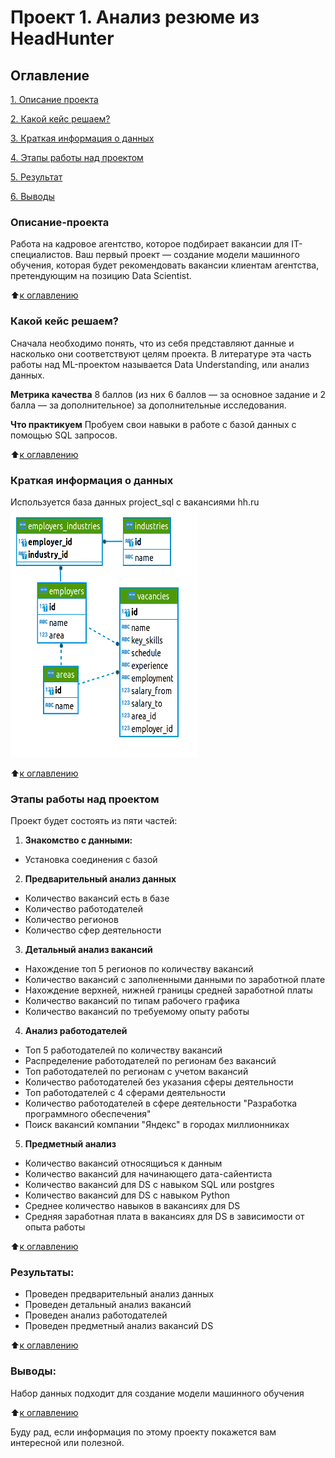 # Проект 1. Анализ резюме из HeadHunter

## Оглавление

[1. Описание проекта](README.md#Описание-проекта)

[2. Какой кейс решаем?](README.md#Какой-кейс-решаем?)

[3. Краткая информация о данных](README.md#Краткая-информация-о-данных)

[4. Этапы работы над проектом](README.md#этапы-работы-над-проектом)

[5. Результат](README.md#Результат)    

[6. Выводы](README.md#Выводы) 



### Описание-проекта

Работа на кадровое агентство, которое подбирает вакансии для IT-специалистов. Ваш первый проект — создание модели машинного обучения, которая будет рекомендовать вакансии клиентам агентства, претендующим на позицию Data Scientist.

:arrow_up:[к оглавлению](README.md#Оглавление)

### Какой кейс решаем?
Сначала необходимо понять, что из себя представляют данные и насколько они соответствуют целям проекта. В литературе эта часть работы над ML-проектом называется Data Understanding, или анализ данных.

**Метрика качества**
8 баллов (из них 6 баллов — за основное задание и 2 балла — за дополнительное) за дополнительные исследования.

**Что практикуем**
Пробуем свои навыки в работе с базой данных с помощью SQL запросов.

:arrow_up:[к оглавлению](README.md#Оглавление)

### Краткая информация о данных

Используется база данных project_sql с вакансиями hh.ru
<img src="./data/data_sсhema.png" width="300" height="400">
   
 
:arrow_up:[к оглавлению](README.md#Оглавление)


### Этапы работы над проектом  
Проект будет состоять из пяти частей:

1. **Знакомство с данными:**

- Установка соединения с базой

2. **Предварительный анализ данных**

- Количество вакансий есть в базе
- Количество работодателей
- Количество регионов
- Количество сфер деятельности

3. **Детальный анализ вакансий**

- Нахождение топ 5 регионов по количеству вакансий
- Количество вакансий с заполненными данными по заработной плате
- Нахождение верхней, нижней границы средней заработной платы
- Количество вакансий по типам рабочего графика
- Количество вакансий по требуемому опыту работы

4. **Анализ работодателей**

- Топ 5 работодателей по количеству вакансий
- Распределение работодателей по регионам без вакансий
- Топ работодателей по регионам с учетом вакансий
- Количество работодателей без указания сферы деятельности
- Топ работодателей с 4 сферами деятельности
- Количество работодателей в сфере деятельности "Разработка программного обеспечения"
- Поиск вакансий компании "Яндекс" в городах миллионниках

5. **Предметный анализ**

- Количество вакансий относящиъся к данным
- Количество вакансий для начинающего дата-сайентиста
- Количество вакансий для DS с навыком SQL или postgres
- Количество вакансий для DS с навыком Python
- Среднее количество навыков в вакансиях для DS
- Средняя заработная плата в вакансиях для DS в зависимости от опыта работы

:arrow_up:[к оглавлению](README.md#Оглавление)



### Результаты:  

- Проведен предварительный анализ данных
- Проведен детальный анализ вакансий 
- Проведен  анализ работодателей
- Проведен предметный анализ вакансий DS


:arrow_up:[к оглавлению](README.md#Оглавление)


### Выводы:  

Набор данных подходит для создание модели машинного обучения



:arrow_up:[к оглавлению](README.md#Оглавление)


Буду рад, если информация по этому проекту покажется вам интересной или полезной.
